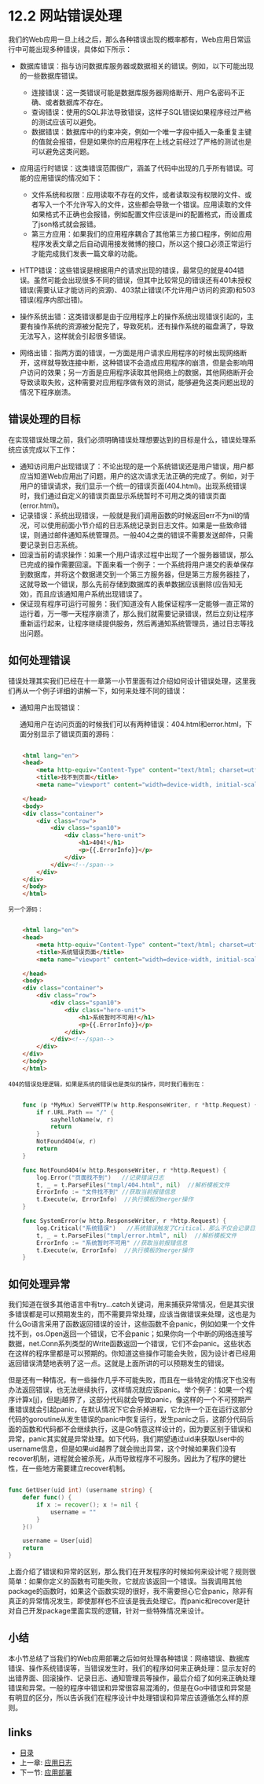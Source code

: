 <!-- {% raw %} -->
# 12.2 网站错误处理
我们的Web应用一旦上线之后，那么各种错误出现的概率都有，Web应用日常运行中可能出现多种错误，具体如下所示：

- 数据库错误：指与访问数据库服务器或数据相关的错误。例如，以下可能出现的一些数据库错误。

	- 连接错误：这一类错误可能是数据库服务器网络断开、用户名密码不正确、或者数据库不存在。
	- 查询错误：使用的SQL非法导致错误，这样子SQL错误如果程序经过严格的测试应该可以避免。
	- 数据错误：数据库中的约束冲突，例如一个唯一字段中插入一条重复主键的值就会报错，但是如果你的应用程序在上线之前经过了严格的测试也是可以避免这类问题。
- 应用运行时错误：这类错误范围很广，涵盖了代码中出现的几乎所有错误。可能的应用错误的情况如下：

	- 文件系统和权限：应用读取不存在的文件，或者读取没有权限的文件、或者写入一个不允许写入的文件，这些都会导致一个错误。应用读取的文件如果格式不正确也会报错，例如配置文件应该是ini的配置格式，而设置成了json格式就会报错。
	- 第三方应用：如果我们的应用程序耦合了其他第三方接口程序，例如应用程序发表文章之后自动调用接发微博的接口，所以这个接口必须正常运行才能完成我们发表一篇文章的功能。

- HTTP错误：这些错误是根据用户的请求出现的错误，最常见的就是404错误。虽然可能会出现很多不同的错误，但其中比较常见的错误还有401未授权错误(需要认证才能访问的资源)、403禁止错误(不允许用户访问的资源)和503错误(程序内部出错)。
- 操作系统出错：这类错误都是由于应用程序上的操作系统出现错误引起的，主要有操作系统的资源被分配完了，导致死机，还有操作系统的磁盘满了，导致无法写入，这样就会引起很多错误。
- 网络出错：指两方面的错误，一方面是用户请求应用程序的时候出现网络断开，这样就导致连接中断，这种错误不会造成应用程序的崩溃，但是会影响用户访问的效果；另一方面是应用程序读取其他网络上的数据，其他网络断开会导致读取失败，这种需要对应用程序做有效的测试，能够避免这类问题出现的情况下程序崩溃。

## 错误处理的目标
在实现错误处理之前，我们必须明确错误处理想要达到的目标是什么，错误处理系统应该完成以下工作：

- 通知访问用户出现错误了：不论出现的是一个系统错误还是用户错误，用户都应当知道Web应用出了问题，用户的这次请求无法正确的完成了。例如，对于用户的错误请求，我们显示一个统一的错误页面(404.html)。出现系统错误时，我们通过自定义的错误页面显示系统暂时不可用之类的错误页面(error.html)。
- 记录错误：系统出现错误，一般就是我们调用函数的时候返回err不为nil的情况，可以使用前面小节介绍的日志系统记录到日志文件。如果是一些致命错误，则通过邮件通知系统管理员。一般404之类的错误不需要发送邮件，只需要记录到日志系统。
- 回滚当前的请求操作：如果一个用户请求过程中出现了一个服务器错误，那么已完成的操作需要回滚。下面来看一个例子：一个系统将用户递交的表单保存到数据库，并将这个数据递交到一个第三方服务器，但是第三方服务器挂了，这就导致一个错误，那么先前存储到数据库的表单数据应该删除(应告知无效)，而且应该通知用户系统出现错误了。
- 保证现有程序可运行可服务：我们知道没有人能保证程序一定能够一直正常的运行着，万一哪一天程序崩溃了，那么我们就需要记录错误，然后立刻让程序重新运行起来，让程序继续提供服务，然后再通知系统管理员，通过日志等找出问题。

## 如何处理错误
错误处理其实我们已经在十一章第一小节里面有过介绍如何设计错误处理，这里我们再从一个例子详细的讲解一下，如何来处理不同的错误：

- 通知用户出现错误：

	通知用户在访问页面的时候我们可以有两种错误：404.html和error.html，下面分别显示了错误页面的源码：

```html

	<html lang="en">
	<head>
	    <meta http-equiv="Content-Type" content="text/html; charset=utf-8">
	    <title>找不到页面</title>
	    <meta name="viewport" content="width=device-width, initial-scale=1.0">

	</head>
	<body>
	<div class="container">
	    <div class="row">
	        <div class="span10">
	            <div class="hero-unit">
	                <h1>404!</h1>
	                <p>{{.ErrorInfo}}</p>
	            </div>
	        </div><!--/span-->
	    </div>
	</div>
	</body>
	</html>
```		
	另一个源码：

```html

	<html lang="en">
	<head>
	    <meta http-equiv="Content-Type" content="text/html; charset=utf-8">
	    <title>系统错误页面</title>
	    <meta name="viewport" content="width=device-width, initial-scale=1.0">

	</head>
	<body>
	<div class="container">
	    <div class="row">
	        <div class="span10">
	            <div class="hero-unit">
	                <h1>系统暂时不可用!</h1>
	                <p>{{.ErrorInfo}}</p>
	            </div>
	        </div><!--/span-->
	    </div>
	</div>
	</body>
	</html>

```
	404的错误处理逻辑，如果是系统的错误也是类似的操作，同时我们看到在：

```Go

	func (p *MyMux) ServeHTTP(w http.ResponseWriter, r *http.Request) {
	    if r.URL.Path == "/" {
	        sayhelloName(w, r)
	        return
	    }
	    NotFound404(w, r)
	    return
	}

	func NotFound404(w http.ResponseWriter, r *http.Request) {
		log.Error("页面找不到")   //记录错误日志
		t, _ = t.ParseFiles("tmpl/404.html", nil)  //解析模板文件
    	ErrorInfo := "文件找不到" //获取当前报错信息
    	t.Execute(w, ErrorInfo)  //执行模板的merger操作
	}

	func SystemError(w http.ResponseWriter, r *http.Request) {
		log.Critical("系统错误")   //系统错误触发了Critical，那么不仅会记录日志还会发送邮件
		t, _ = t.ParseFiles("tmpl/error.html", nil)  //解析模板文件
    	ErrorInfo := "系统暂时不可用" //获取当前报错信息
    	t.Execute(w, ErrorInfo)  //执行模板的merger操作
	}

```
## 如何处理异常
我们知道在很多其他语言中有try...catch关键词，用来捕获异常情况，但是其实很多错误都是可以预期发生的，而不需要异常处理，应该当做错误来处理，这也是为什么Go语言采用了函数返回错误的设计，这些函数不会panic，例如如果一个文件找不到，os.Open返回一个错误，它不会panic；如果你向一个中断的网络连接写数据，net.Conn系列类型的Write函数返回一个错误，它们不会panic。这些状态在这样的程序里都是可以预期的。你知道这些操作可能会失败，因为设计者已经用返回错误清楚地表明了这一点。这就是上面所讲的可以预期发生的错误。

但是还有一种情况，有一些操作几乎不可能失败，而且在一些特定的情况下也没有办法返回错误，也无法继续执行，这样情况就应该panic。举个例子：如果一个程序计算x[j]，但是j越界了，这部分代码就会导致panic，像这样的一个不可预期严重错误就会引起panic，在默认情况下它会杀掉进程，它允许一个正在运行这部分代码的goroutine从发生错误的panic中恢复运行，发生panic之后，这部分代码后面的函数和代码都不会继续执行，这是Go特意这样设计的，因为要区别于错误和异常，panic其实就是异常处理。如下代码，我们期望通过uid来获取User中的username信息，但是如果uid越界了就会抛出异常，这个时候如果我们没有recover机制，进程就会被杀死，从而导致程序不可服务。因此为了程序的健壮性，在一些地方需要建立recover机制。
```Go

func GetUser(uid int) (username string) {
	defer func() {
		if x := recover(); x != nil {
			username = ""
		}
	}()

	username = User[uid]
	return
}
```
上面介绍了错误和异常的区别，那么我们在开发程序的时候如何来设计呢？规则很简单：如果你定义的函数有可能失败，它就应该返回一个错误。当我调用其他package的函数时，如果这个函数实现的很好，我不需要担心它会panic，除非有真正的异常情况发生，即使那样也不应该是我去处理它。而panic和recover是针对自己开发package里面实现的逻辑，针对一些特殊情况来设计。

## 小结
本小节总结了当我们的Web应用部署之后如何处理各种错误：网络错误、数据库错误、操作系统错误等，当错误发生时，我们的程序如何来正确处理：显示友好的出错界面、回滚操作、记录日志、通知管理员等操作，最后介绍了如何来正确处理错误和异常。一般的程序中错误和异常很容易混淆的，但是在Go中错误和异常是有明显的区分，所以告诉我们在程序设计中处理错误和异常应该遵循怎么样的原则。
## links
   * [目录](<preface.md>)
   * 上一章: [应用日志](<12.1.md>)
   * 下一节: [应用部署](<12.3.md>)
<!-- {% endraw %} -->
